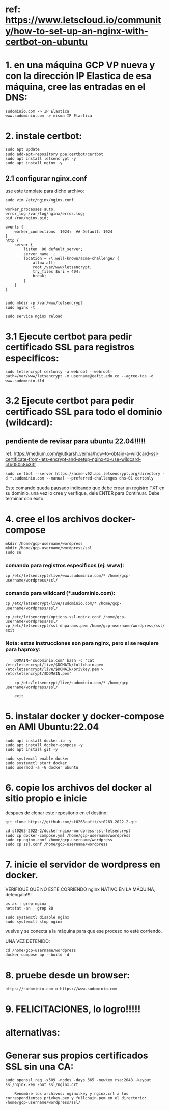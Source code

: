 # ref: https://www.letscloud.io/community/how-to-set-up-an-nginx-with-certbot-on-ubuntu

# 1. en una máquina GCP VP nueva y con la dirección IP Elastica de esa máquina, cree las entradas en el DNS:

    sudominio.com -> IP Elastica
    www.sudominio.com -> misma IP Elastica

# 2. instale certbot:

    sudo apt update
    sudo add-apt-repository ppa:certbot/certbot
    sudo apt install letsencrypt -y
    sudo apt install nginx -y

## 2.1 configurar nginx.conf

use este template para dicho archivo:

    sudo vim /etc/nginx/nginx.conf

    worker_processes auto;
    error_log /var/log/nginx/error.log;
    pid /run/nginx.pid;

    events {
        worker_connections  1024;  ## Default: 1024
    }
    http {
        server {
            listen  80 default_server;
            server_name _;
            location ~ /\.well-known/acme-challenge/ {
                allow all;
                root /var/www/letsencrypt;
                try_files $uri = 404;
                break;
            }
        }
    }


    sudo mkdir -p /var/www/letsencrypt
    sudo nginx -t

    sudo service nginx reload

# 3.1 Ejecute certbot para pedir certificado SSL para registros especificos:

    sudo letsencrypt certonly -a webroot --webroot-path=/var/www/letsencrypt -m username@eafit.edu.co --agree-tos -d www.sudominio.tld

# 3.2  Ejecute certbot para pedir certificado SSL para todo el dominio (wildcard):

## pendiente de revisar para ubuntu 22.04!!!!!

ref: https://medium.com/@utkarsh_verma/how-to-obtain-a-wildcard-ssl-certificate-from-lets-encrypt-and-setup-nginx-to-use-wildcard-cfb050c8b33f

    sudo certbot --server https://acme-v02.api.letsencrypt.org/directory -d *.sudominio.com --manual --preferred-challenges dns-01 certonly

Este comando queda pausado indicando que debe crear un registro TXT en su dominio, una vez lo cree y verifique, dele ENTER para Continuar. Debe terminar con éxito.

# 4. cree el los archivos docker-compose

    mkdir /home/gcp-username/wordpress
    mkdir /home/gcp-username/wordpress/ssl
    sudo su

### comando para registros especificos (ej: www):
    cp /etc/letsencrypt/live/www.sudominio.com/* /home/gcp-username/wordpress/ssl/

### comando para wildcard (*.sudominio.com):
    cp /etc/letsencrypt/live/sudominio.com/* /home/gcp-username/wordpress/ssl/

    cp /etc/letsencrypt/options-ssl-nginx.conf /home/gcp-username/wordpress/ssl/
    cp /etc/letsencrypt/ssl-dhparams.pem /home/gcp-username/wordpress/ssl/
    exit

###     Nota: estas instrucciones son para nginx, pero si se requiere para haproxy:

        DOMAIN='sudominio.com' bash -c 'cat /etc/letsencrypt/live/$DOMAIN/fullchain.pem /etc/letsencrypt/live/$DOMAIN/privkey.pem > /etc/letsencrypt/$DOMAIN.pem'

        cp /etc/letsencrypt/live/sudominio.com/* /home/gcp-username/wordpress/ssl/

        exit

# 5. instalar docker y docker-compose en AMI Ubuntu:22.04

    sudo apt install docker.io -y
    sudo apt install docker-compose -y
    sudo apt install git -y

    sudo systemctl enable docker
    sudo systemctl start docker
    sudo usermod -a -G docker ubuntu

# 6. copie los archivos del docker al sitio propio e inicie

despues de clonar este repositorio en el destino:

    git clone https://github.com/st0263eafit/st0263-2022-2.git

    cd st0263-2022-2/docker-nginx-wordpress-ssl-letsencrypt
    sudo cp docker-compose.yml /home/gcp-username/wordpress
    sudo cp nginx.conf /home/gcp-username/wordpress
    sudo cp ssl.conf /home/gcp-username/wordpress

# 7. inicie el servidor de wordpress en docker.

VERIFIQUE QUE NO ESTE CORRIENDO nginx NATIVO EN LA MÁQUINA, detengalo!!!!

    ps ax | grep nginx
    netstat -an | grep 80

    sudo systemctl disable nginx
    sudo systemctl stop nginx

vuelve y se conecta a la máquina para que ese proceso no esté corriendo.

UNA VEZ DETENIDO:

    cd /home/gcp-username/wordpress
    docker-compose up --build -d

# 8. pruebe desde un browser:

    https://sudominio.com o https://www.sudominio.com

# 9.  FELICITACIONES, lo logro!!!!!

# alternativas:

# Generar sus propios certificados SSL sin una CA:

    sudo openssl req -x509 -nodes -days 365 -newkey rsa:2048 -keyout ssl/nginx.key -out ssl/nginx.crt
    
        Renombre los archivos: nginx.key y nginx.crt a los correspondientes privkey.pem y fullchain.pem en el directorio: /home/gcp-username/wordpress/ssl/
